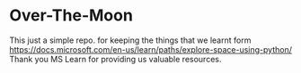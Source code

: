 # Over-The-Moon
This just a simple repo. for keeping the things that we learnt form https://docs.microsoft.com/en-us/learn/paths/explore-space-using-python/
Thank you MS Learn for providing us valuable resources.

